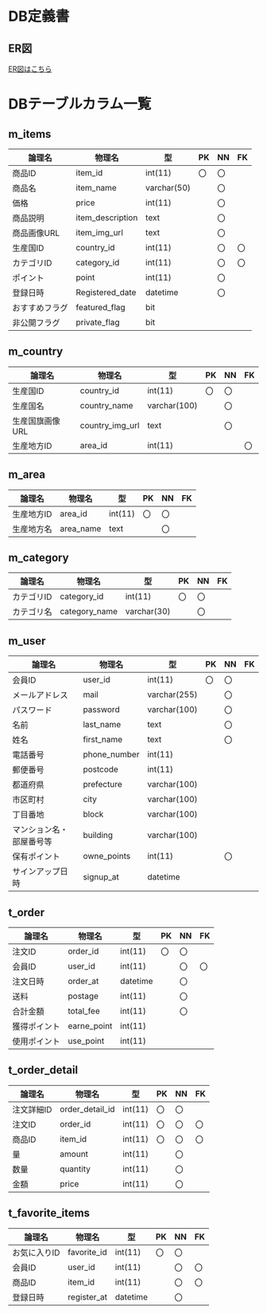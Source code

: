 # DB定義書
## ER図
[ER図はこちら](https://github.com/Aso2101122/coffeeEC/blob/main/06_DB%E8%A8%AD%E8%A8%88%E6%9B%B8/ER%E5%9B%B3.md)

# DBテーブルカラム一覧
## m_items

|論理名|物理名|型|PK|NN|FK|
|--|--|--|--|--|--|
|商品ID|item_id|int(11)|〇|〇||
|商品名|item_name|varchar(50)||〇||
|価格|price|int(11)||〇||
|商品説明|item_description|text||〇|||
|商品画像URL|item_img_url|text||〇||
|生産国ID|country_id|int(11)||〇|〇|
|カテゴリID|category_id|int(11)||〇|〇|
|ポイント|point|int(11)||〇||
|登録日時|Registered_date|datetime||〇||
|おすすめフラグ|featured_flag|bit||||
|非公開フラグ|private_flag|bit|||

## m_country

|論理名|物理名|型|PK|NN|FK|
|--|--|--|--|--|--|
|生産国ID|country_id|int(11)|〇|〇||
|生産国名|country_name|varchar(100)||〇||
|生産国旗画像URL|country_img_url|text||〇||
|生産地方ID|area_id|int(11)|||〇|〇|

## m_area

|論理名|物理名|型|PK|NN|FK|
|--|--|--|--|--|--|
|生産地方ID|area_id|int(11)|〇|〇||
|生産地方名|area_name|text||〇||

## m_category

|論理名|物理名|型|PK|NN|FK|
|--|--|--|--|--|--|
|カテゴリID|category_id|int(11)|〇|〇||
|カテゴリ名|category_name|varchar(30)||〇||

## m_user

|論理名|物理名|型|PK|NN|FK|
|--|--|--|--|--|--|
|会員ID|user_id|int(11)|〇|〇||
|メールアドレス|mail|varchar(255)||〇||
|パスワード|password|varchar(100)||〇||
|名前|last_name|text||〇||
|姓名|first_name|text||〇||
|電話番号|phone_number|int(11)||||
|郵便番号|postcode|int(11)||||
|都道府県|prefecture|varchar(100)||||
|市区町村|city|varchar(100)||||
|丁目番地|block|varchar(100)||||
|マンション名・部屋番号等|building|varchar(100)|||||
|保有ポイント|owne_points|int(11)||〇||
|サインアップ日時|signup_at|datetime|||||

## t_order

|論理名|物理名|型|PK|NN|FK|
|--|--|--|--|--|--|
|注文ID|order_id|int(11)|〇|〇||
|会員ID|user_id|int(11)||〇|〇|
|注文日時|order_at|datetime||〇||
|送料|postage|int(11)||〇||
|合計金額|total_fee|int(11)||〇||
|獲得ポイント|earne_point|int(11)||||
|使用ポイント|use_point|int(11)||||

## t_order_detail

|論理名|物理名|型|PK|NN|FK|
|--|--|--|--|--|--|
|注文詳細ID|order_detail_id|int(11)|〇|〇||
|注文ID|order_id|int(11)|〇|〇|〇|
|商品ID|item_id|int(11)|〇|〇|〇|
|量|amount|int(11)||〇||
|数量|quantity|int(11)||〇||
|金額|price|int(11)||〇||

## t_favorite_items

|論理名|物理名|型|PK|NN|FK|
|--|--|--|--|--|--|
|お気に入りID|favorite_id|int(11)|〇|〇||
|会員ID|user_id|int(11)||〇|〇|
|商品ID|item_id|int(11)||〇|〇|
|登録日時|register_at|datetime||〇||
